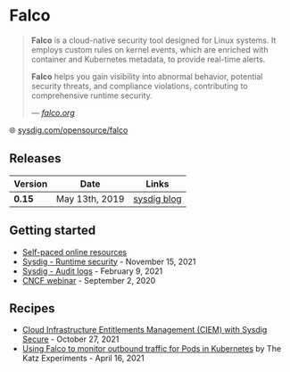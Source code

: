 # Falco

> **Falco** is a cloud-native security tool designed for Linux systems. It employs custom rules on kernel events, which are enriched with container and Kubernetes metadata, to provide real-time alerts.  
>
> **Falco** helps you gain visibility into abnormal behavior, potential security threats, and compliance violations, contributing to comprehensive runtime security.  
>
> &mdash; <cite>[falco.org](https://falco.org/)</cite>

🌐 [sysdig.com/opensource/falco](https://sysdig.com/opensource/falco/)

## Releases

Version  | Date           | Links
---------|----------------|--------------------------------------------------------------
**0.15** | May 13th, 2019 | [sysdig blog](https://sysdig.com/blog/falco-0-15-0-released/)

## Getting started

* [Self-paced online resources](https://falco.org/training/)
* [Sysdig - Runtime security](https://sysdig.com/blog/intro-runtime-security-falco/) - November 15, 2021
* [Sysdig - Audit logs](https://sysdig.com/blog/kubernetes-audit-log-falco/) - February 9, 2021
* [CNCF webinar](https://www.cncf.io/webinars/getting-started-with-container-runtime-security-using-falco/) - September 2, 2020

## Recipes

* [Cloud Infrastructure Entitlements Management (CIEM) with Sysdig Secure](https://sysdig.com/blog/ciem-security-sysdig-secure/) - October 27, 2021
* [Using Falco to monitor outbound traffic for Pods in Kubernetes](https://www.rkatz.xyz/post/2021-04-16-falco-network-monitoring/) by The Katz Experiments - April 16, 2021

